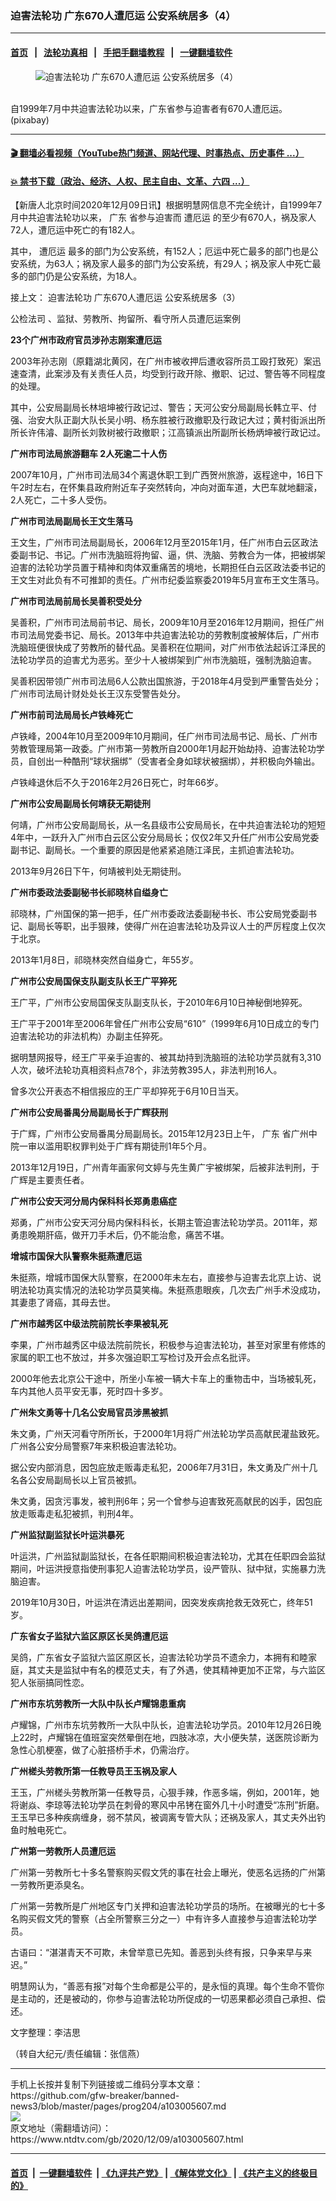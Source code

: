 ### 迫害法轮功 广东670人遭厄运 公安系统居多（4）
------------------------

#### [首页](https://github.com/gfw-breaker/banned-news3/blob/master/README.md) &nbsp;&nbsp;|&nbsp;&nbsp; [法轮功真相](https://github.com/begood0513/basic/blob/master/README.md)  &nbsp;&nbsp;|&nbsp;&nbsp; [手把手翻墙教程](https://github.com/gfw-breaker/guides/wiki)  &nbsp;&nbsp;|&nbsp;&nbsp; [一键翻墙软件](https://github.com/gfw-breaker/nogfw/blob/master/README.md)  



<div><div class="featured_image">
 <figure>
  <img alt="迫害法轮功 广东670人遭厄运 公安系统居多（4）" src="https://i.ntdtv.com/assets/uploads/2020/12/2020-12-09_124508-800x450.jpg"/>
 </figure><br/>
 <span class="caption">
  自1999年7月中共迫害法轮功以来，广东省参与迫害者有670人遭厄运。(pixabay)
 </span>
</div>
</div><hr/>

#### [ 🎬  翻墙必看视频（YouTube热门频道、网站代理、时事热点、历史事件 ...）](https://github.com/gfw-breaker/links/blob/master/banned.md)

#### [ 💥  禁书下载（政治、经济、人权、民主自由、文革、六四 ...）](https://github.com/gfw-breaker/books/blob/master/README.md)

<div><div class="post_content" itemprop="articleBody">
 <p>
  【新唐人北京时间2020年12月09日讯】根据明慧网信息不完全统计，自1999年7月中共迫害法轮功以来，
  <ok href="https://www.ntdtv.com/gb/广东.htm">
   广东
  </ok>
  省参与迫害而
  <ok href="https://www.ntdtv.com/gb/遭厄运.htm">
   遭厄运
  </ok>
  的至少有670人，祸及家人72人，遭厄运中死亡的有182人。
 </p>
 <p>
  其中，
  <ok href="https://www.ntdtv.com/gb/遭厄运.htm">
   遭厄运
  </ok>
  最多的部门为公安系统，有152人；厄运中死亡最多的部门也是公安系统，为63人；祸及家人最多的部门为公安系统，有29人；祸及家人中死亡最多的部门仍是公安系统，为18人。
 </p>
 <p>
  接上文：
  <ok href="https://www.ntdtv.com/gb/2020/11/22/a102992875.html">
   迫害法轮功 广东670人遭厄运 公安系统居多（3）
  </ok>
 </p>
 <p>
  <ok href="https://www.ntdtv.com/gb/公检法司.htm">
   公检法司
  </ok>
  、监狱、劳教所、拘留所、看守所人员遭厄运案例
 </p>
 <p>
  <strong>
   23个广州市政府官员涉孙志刚案遭厄运
  </strong>
 </p>
 <p>
  2003年孙志刚（原籍湖北黄冈，在广州市被收押后遭收容所员工殴打致死）案迅速查清，此案涉及有关责任人员，均受到行政开除、撤职、记过、警告等不同程度的处理。
 </p>
 <p>
  其中，公安局副局长林培坤被行政记过、警告；天河公安分局副局长韩立平、付强、治安大队正副大队长吴小明、杨东胜被行政撤职及行政记大过；黄村街派出所所长许伟濬、副所长刘敦树被行政撤职；江高镇派出所副所长杨炳坤被行政记过。
 </p>
 <p>
  <strong>
   广州市司法局旅游翻车 2人死逾二十人伤
  </strong>
 </p>
 <p>
  2007年10月，广州市司法局34个离退休职工到广西贺州旅游，返程途中，16日下午2时左右，在怀集县政府附近车子突然转向，冲向对面车道，大巴车就地翻滚，2人死亡，二十多人受伤。
 </p>
 <p>
  <strong>
   广州市司法局副局长王文生落马
  </strong>
 </p>
 <p>
  王文生，广州市司法局副局长，2006年12月至2015年1月，任广州市白云区政法委副书记、书记。广州市洗脑班将拘留、逼，供、洗脑、劳教合为一体，把被绑架迫害的法轮功学员置于精神和肉体双重痛苦的境地，长期担任白云区政法委书记的王文生对此负有不可推卸的责任。广州市纪委监察委2019年5月宣布王文生落马。
 </p>
 <p>
  <strong>
   广州市司法局前局长吴善积受处分
  </strong>
 </p>
 <p>
  吴善积，广州市司法局前书记、局长，2009年10月至2016年12月期间，担任广州市司法局党委书记、局长。2013年中共迫害法轮功的劳教制度被解体后，广州市洗脑班便很快成了劳教所的替代品。吴善积在位期间，对广州市依法起诉江泽民的法轮功学员的迫害尤为恶劣。至少十人被绑架到广州市洗脑班，强制洗脑迫害。
 </p>
 <p>
  吴善积因带领广州市司法局6人公款出国旅游，于2018年4月受到严重警告处分；广州市司法局计财处处长王汉东受警告处分。
 </p>
 <p>
  <strong>
   广州市前司法局局长卢铁峰死亡
  </strong>
 </p>
 <p>
  卢铁峰，2004年10月至2009年10月期间，任广州市司法局书记、局长、广州市劳教管理局第一政委。广州市第一劳教所自2000年1月起开始劫持、迫害法轮功学员，自创出一种酷刑“球状捆绑”（受害者全身如球状被捆绑），并积极向外输出。
 </p>
 <p>
  卢铁峰退休后不久于2016年2月26日死亡，时年66岁。
 </p>
 <p>
  <strong>
   广州市公安局副局长何靖获无期徒刑
  </strong>
 </p>
 <p>
  何靖，广州市公安局副局长，从一名县级市公安局局长，在中共迫害法轮功的短短4年中，一跃升入广州市白云区公安分局局长；仅仅2年又升任广州市公安局党委副书记、副局长。一个重要的原因是他紧紧追随江泽民，主抓迫害法轮功。
 </p>
 <p>
  2013年9月26日下午，何靖被判处无期徒刑。
 </p>
 <p>
  <strong>
   广州市委政法委副秘书长祁晓林自缢身亡
  </strong>
 </p>
 <p>
  祁晓林，广州国保的第一把手，任广州市委政法委副秘书长、市公安局党委副书记、副局长等职，出手狠辣，使得广州在迫害法轮功及异议人士的严厉程度上仅次于北京。
 </p>
 <p>
  2013年1月8日，祁晓林突然自缢身亡，年55岁。
 </p>
 <p>
  <strong>
   广州市公安局国保支队副支队长王广平猝死
  </strong>
 </p>
 <p>
  王广平，广州市公安局国保支队副支队长，于2010年6月10日神秘倒地猝死。
 </p>
 <p>
  王广平于2001年至2006年曾任广州市公安局“610”（1999年6月10日成立的专门迫害法轮功的非法机构）办副主任猝死。
 </p>
 <p>
  据明慧网报导，经王广平亲手迫害的、被其劫持到洗脑班的法轮功学员就有3,310人次，破坏法轮功真相资料点78个，非法劳教395人，非法判刑16人。
 </p>
 <p>
  曾多次公开表态不相信报应的王广平却猝死于6月10日当天。
 </p>
 <p>
  <strong>
   广州市公安局番禺分局副局长于广辉获刑
  </strong>
 </p>
 <p>
  于广辉，广州市公安局番禺分局副局长。2015年12月23日上午，
  <ok href="https://www.ntdtv.com/gb/广东.htm">
   广东
  </ok>
  省广州中院一审以滥用职权罪判处于广辉有期徒刑1年5个月。
 </p>
 <p>
  2013年12月19日，广州青年画家何文婷与先生黄广宇被绑架，后被非法判刑，于广辉是主要责任者。
 </p>
 <p>
  <strong>
   广州市公安天河分局内保科科长郑勇患癌症
  </strong>
 </p>
 <p>
  郑勇，广州市公安天河分局内保科科长，长期主管迫害法轮功学员。2011年，郑勇患晚期肝癌，做开刀手术后，仍不能治愈，痛苦不堪。
 </p>
 <p>
  <strong>
   增城市国保大队警察朱挺燕遭厄运
  </strong>
 </p>
 <p>
  朱挺燕，增城市国保大队警察，在2000年未左右，直接参与迫害去北京上访、说明法轮功真实情况的法轮功学员莫笑梅。朱挺燕患眼疾，几次去广州手术没成功，其妻患了肾癌，其母去世。
 </p>
 <p>
  <strong>
   广州市越秀区中级法院前院长李果被轧死
  </strong>
 </p>
 <p>
  李果，广州市越秀区中级法院前院长，积极参与迫害法轮功，甚至对家里有修炼的家属的职工也不放过，并多次强迫职工写检讨及开会点名批评。
 </p>
 <p>
  2000年他去北京公干途中，所坐小车被一辆大卡车上的重物击中，当场被轧死，车内其他人员平安无事，死时四十多岁。
 </p>
 <p>
  <strong>
   广州朱文勇等十几名公安局官员涉黑被抓
  </strong>
 </p>
 <p>
  朱文勇，广州天河看守所所长，于2000年1月将广州法轮功学员高献民灌盐致死。广州各公安分局警察7年来积极迫害法轮功。
 </p>
 <p>
  据公安内部消息，因包庇放走贩毒走私犯，2006年7月31日，朱文勇及广州十几名各公安局副局长以上官员被抓。
 </p>
 <p>
  朱文勇，因贪污事发，被判刑6年；另一个曾参与迫害致死高献民的凶手，因包庇放走贩毒走私犯被抓，判刑4年。
 </p>
 <p>
  <strong>
   广州监狱副监狱长叶运洪暴死
  </strong>
 </p>
 <p>
  叶运洪，广州监狱副监狱长，在各任职期间积极迫害法轮功，尤其在任职四会监狱期间，叶运洪授意指使刑事犯人迫害法轮功学员，设严管队、狱中狱，实施暴力洗脑迫害。
 </p>
 <p>
  2019年10月30日，叶运洪在清远出差期间，因突发疾病抢救无效死亡，终年51岁。
 </p>
 <p>
  <strong>
   广东省女子监狱六监区原区长吴鸽遭厄运
  </strong>
 </p>
 <p>
  吴鸽，广东省女子监狱六监区原区长，迫害法轮功学员不遗余力，本拥有和睦家庭，其丈夫是监狱中有名的模范丈夫，有了外遇，使其精神更加不正常，与六监区犯人张丽搞同性恋。
 </p>
 <p>
  <strong>
   广州市东坑劳教所一大队中队长卢耀锦患重病
  </strong>
 </p>
 <p>
  卢耀锦，广州市东坑劳教所一大队中队长，迫害法轮功学员。2010年12月26日晚上22时，卢耀锦在值班室突然晕倒在地，四肢冰凉，大小便失禁，送医院诊断为急性心肌梗塞，做了心脏搭桥手术，仍需治疗。
 </p>
 <p>
  <strong>
   广州槎头劳教所第一任教导员王玉祸及家人
  </strong>
 </p>
 <p>
  王玉，广州槎头劳教所第一任教导员，心狠手辣，作恶多端，例如，2001年，她将谢焱、李琼等法轮功学员在刺骨的寒风中吊铐在窗外几十小时遭受“冻刑”折磨。王玉早已多种疾病缠身，弱不禁风，被调离专管大队；还祸及家人，其丈夫外出钓鱼时触电死亡。
 </p>
 <p>
  <strong>
   广州第一劳教所人员遭厄运
  </strong>
 </p>
 <p>
  广州第一劳教所七十多名警察购买假文凭的事在社会上曝光，使恶名远扬的广州第一劳教所更添臭名。
 </p>
 <p>
  广州第一劳教所是广州地区专门关押和迫害法轮功学员的场所。在被曝光的七十多名购买假文凭的警察（占全所警察三分之一）中有许多人直接参与迫害法轮功学员。
 </p>
 <p>
  古语曰：“湛湛青天不可欺，未曾举意已先知。善恶到头终有报，只争来早与来迟。”
 </p>
 <p>
  明慧网认为，“善恶有报”对每个生命都是公平的，是永恒的真理。每个生命不管你是主动的，还是被动的，你参与迫害法轮功所促成的一切恶果都必须自己承担、偿还。
 </p>
 <p>
  文字整理：李洁思
 </p>
 <p>
  （转自大纪元/责任编辑：张信燕）
 </p>
 <div class="single_ad">
 </div>
</div>
</div>
<hr/>
手机上长按并复制下列链接或二维码分享本文章：<br/>
https://github.com/gfw-breaker/banned-news3/blob/master/pages/prog204/a103005607.md <br/>
<a href='https://github.com/gfw-breaker/banned-news3/blob/master/pages/prog204/a103005607.md'><img src='https://github.com/gfw-breaker/banned-news3/blob/master/pages/prog204/a103005607.md.png'/></a> <br/>
原文地址（需翻墙访问）：https://www.ntdtv.com/gb/2020/12/09/a103005607.html


------------------------
#### [首页](https://github.com/gfw-breaker/banned-news3/blob/master/README.md) &nbsp;|&nbsp; [一键翻墙软件](https://github.com/gfw-breaker/nogfw/blob/master/README.md) &nbsp;| [《九评共产党》](https://github.com/gfw-breaker/9ping.md/blob/master/README.md#九评之一评共产党是什么) | [《解体党文化》](https://github.com/gfw-breaker/jtdwh.md/blob/master/README.md) | [《共产主义的终极目的》](https://github.com/gfw-breaker/gczydzjmd.md/blob/master/README.md)


<img src='http://gfw-breaker.win/banned-news3/pages/prog204/a103005607.md' width='0px' height='0px'/>